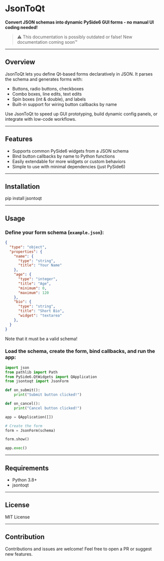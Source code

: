 # JsonToQt

**Convert JSON schemas into dynamic PySide6 GUI forms - no manual UI coding needed!**

> ⚠️ This documentation is possibly outdated or false! New documentation coming soon™️

---

## Overview

JsonToQt lets you define Qt-based forms declaratively in JSON. It parses the schema and generates forms with:

- Buttons, radio buttons, checkboxes  
- Combo boxes, line edits, text edits  
- Spin boxes (int & double), and labels  
- Built-in support for wiring button callbacks by name

Use JsonToQt to speed up GUI prototyping, build dynamic config panels, or integrate with low-code workflows.

---

## Features

- Supports common PySide6 widgets from a JSON schema  
- Bind button callbacks by name to Python functions  
- Easily extendable for more widgets or custom behaviors  
- Simple to use with minimal dependencies (just PySide6)

---

## Installation

pip install jsontoqt

---

## Usage

### Define your form schema (`example.json`):

```json
{
  "type": "object",
  "properties": {
    "name": {
      "type": "string",
      "title": "Your Name"
    },
    "age": {
      "type": "integer",
      "title": "Age",
      "minimum": 0,
      "maximum": 120
    },
    "bio": {
      "type": "string",
      "title": "Short Bio",
      "widget": "textarea"
    },
  }
}
```

Note that it must be a valid schema!

### Load the schema, create the form, bind callbacks, and run the app:

```python
import json
from pathlib import Path
from PySide6.QtWidgets import QApplication
from jsontoqt import JsonForm

def on_submit():
    print("Submit button clicked!")

def on_cancel():
    print("Cancel button clicked!")

app = QApplication([])

# Create the form
form = JsonForm(schema)

form.show()

app.exec()
```
---

## Requirements

- Python 3.8+  
- jsontoqt

---

## License

MIT License

---

## Contribution

Contributions and issues are welcome! Feel free to open a PR or suggest new features.
